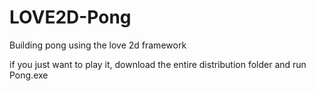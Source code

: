 # LOVE2D-Pong
Building pong using the love 2d framework

if you just want to play it, download the entire distribution folder and run Pong.exe
